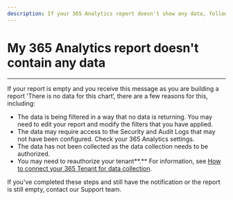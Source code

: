 ```yaml
---
description: If your 365 Analytics report doesn't show any data, follow these steps.
---
```


# My 365 Analytics report doesn't contain any data

***

If your report is empty and you receive this message as you are building a report 'There is no data for this chart‘, there are a few reasons for this, including:

* The data is being filtered in a way that no data is returning. You may need to edit your report and modify the filters that you have applied.
* The data may require access to the Security and Audit Logs that may not have been configured. Check your 365 Analytics settings.
* The data has not been collected as the data collection needs to be authorized.
* You may need to reauthorize your tenant**.** For information, see [How to connect your 365 Tenant for data collection](how-to-connect-your-365-tenant-for-data-collection.md).

If you've completed these steps and still have the notification or the report is still empty, contact our Support team.&#x20;
